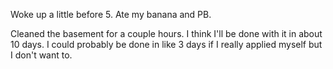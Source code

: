 Woke up a little before 5. Ate my banana and PB.

Cleaned the basement for a couple hours. I think I'll be done with it in about 10 days. I could probably be done in like 3 days if I really applied myself but I don't want to. 

